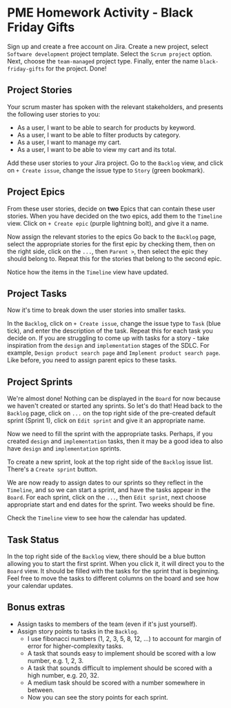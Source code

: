 # PME Homework Activity - Black Friday Gifts

Sign up and create a free account on Jira.
Create a new project, select `Software development` project template. Select the `Scrum project` option. Next, choose the `team-managed` project type. Finally, enter the name `black-friday-gifts` for the project. Done!

## Project Stories

Your scrum master has spoken with the relevant stakeholders, and presents the following user stories to you:
- As a user, I want to be able to search for products by keyword.
- As a user, I want to be able to filter products by category.
- As a user, I want to manage my cart.
- As a user, I want to be able to view my cart and its total.

Add these user stories to your Jira project. Go to the `Backlog` view, and click on `+ Create issue`, change the issue type to `Story` (green bookmark).

## Project Epics

From these user stories, decide on **two** Epics that can contain these user stories. When you have decided on the two epics, add them to the `Timeline` view. Click on `+ Create epic` (purple lightning bolt), and give it a name.

Now assign the relevant stories to the epics Go back to the `Backlog` page, select the appropriate stories for the first epic by checking them, then on the right side, click on the `...`, then `Parent >`, then select the epic they should belong to. Repeat this for the stories that belong to the second epic.

Notice how the items in the `Timeline` view have updated.

## Project Tasks

Now it's time to break down the user stories into smaller tasks. 

In the `Backlog`, click on `+ Create issue`, change the issue type to `Task` (blue tick), and enter the description of the task. Repeat this for each task you decide on. If you are struggling to come up with tasks for a story - take inspiration from the `design` and `implementation` stages of the SDLC. For example, `Design product search page` and `Implement product search page`. Like before, you need to assign parent epics to these tasks.

## Project Sprints

We're almost done! Nothing can be displayed in the `Board` for now because we haven't created or started any sprints. So let's do that! Head back to the `Backlog` page, click on `...` on the top right side of the pre-created default sprint (Sprint 1), click on `Edit sprint` and give it an appropriate name.

Now we need to fill the sprint with the appropriate tasks. Perhaps, if you created `design` and `implementation` tasks, then it may be a good idea to also have `design` and `implementation` sprints.

To create a new sprint, look at the top right side of the `Backlog` issue list. There's a `Create sprint` button.

We are now ready to assign dates to our sprints so they reflect in the `Timeline`, and so we can start a sprint, and have the tasks appear in the `Board`. For each sprint, click on the `...`, then `Edit sprint`, next choose appropriate start and end dates for the sprint. Two weeks should be fine.

Check the `Timeline` view to see how the calendar has updated.

## Task Status

In the top right side of the `Backlog` view, there should be a blue button allowing you to start the first sprint. When you click it, it will direct you to the `Board` view. It should be filled with the tasks for the sprint that is beginning. Feel free to move the tasks to different columns on the board and see how your calendar updates.

## Bonus extras

- Assign tasks to members of the team (even if it's just yourself).
- Assign story points to tasks in the `Backlog`.
    - I use fibonacci numbers (1, 2, 3, 5, 8, 12, ...) to account for margin of error for higher-complexity tasks.
    - A task that sounds easy to implement should be scored with a low number, e.g. 1, 2, 3.
    - A task that sounds difficult to implement should be scored with a high number, e.g. 20, 32.
    - A medium task should be scored with a number somewhere in between.
    - Now you can see the story points for each sprint.